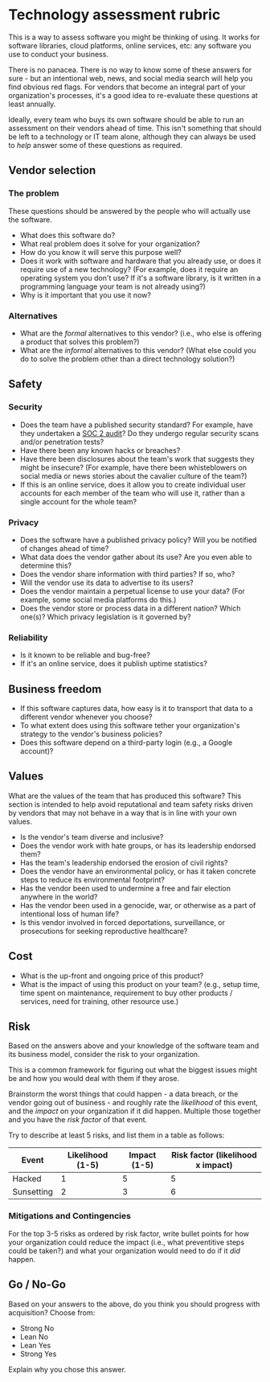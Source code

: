 # Technology assessment rubric

This is a way to assess software you might be thinking of using. It works for
software libraries, cloud platforms, online services, etc: any software you
use to conduct your business.

There is no panacea.  There is no way to know some of these answers for sure - 
but an intentional web, news, and social media search will help you find obvious 
red flags. For vendors that become an integral part of your organization's 
processes, it's a good idea to re-evaluate these questions at least annually.

Ideally, every team who buys its own software should be able to run an assessment
on their vendors ahead of time. This isn't something that should be left to
a technology or IT team alone, although they can always be used to *help* answer
some of these questions as required.

## Vendor selection

### The problem

These questions should be answered by the people who will actually use the
software.

- What does this software do?
- What real problem does it solve for your organization?
- How do you know it will serve this purpose well?
- Does it work with software and hardware that you already use, or does it require use of a new technology? (For example, does it require an operating system you don't use? If it's a software library, is it written in a programming language your team is not already using?)
- Why is it important that you use it now?

### Alternatives

- What are the _formal_ alternatives to this vendor? (i.e., who else is offering a product that solves this problem?)
- What are the _informal_ alternatives to this vendor? (What else could you do to solve the problem other than a direct technology solution?)

## Safety

### Security

- Does the team have a published security standard? For example, have they undertaken a [SOC 2 audit](https://en.wikipedia.org/wiki/System_and_Organization_Controls)? Do they undergo regular security scans and/or penetration tests?
- Have there been any known hacks or breaches?
- Have there been disclosures about the team's work that suggests they might be insecure? (For example, have there been whisteblowers on social media or news stories about the cavalier culture of the team?)
- If this is an online service, does it allow you to create individual user accounts for each member of the team who will use it, rather than a single account for the whole team?

### Privacy

- Does the software have a published privacy policy? Will you be notified of changes ahead of time?
- What data does the vendor gather about its use? Are you even able to determine this?
- Does the vendor share information with third parties? If so, who?
- Will the vendor use its data to advertise to its users?
- Does the vendor maintain a perpetual license to use your data? (For example, some social media platforms do this.)
- Does the vendor store or process data in a different nation? Which one(s)? Which privacy legislation is it governed by?

### Reliability

- Is it known to be reliable and bug-free? 
- If it's an online service, does it publish uptime statistics?

## Business freedom

- If this software captures data, how easy is it to transport that data to a different vendor whenever you choose?
- To what extent does using this software tether your organization's strategy to the vendor's business policies?
- Does this software depend on a third-party login (e.g., a Google account)?

## Values

What are the values of the team that has produced this software? This section 
is intended to help avoid reputational and team safety risks driven by vendors
that may not behave in a way that is in line with your own values.

- Is the vendor's team diverse and inclusive?
- Does the vendor work with hate groups, or has its leadership endorsed them?
- Has the team's leadership endorsed the erosion of civil rights?
- Does the vendor have an environmental policy, or has it taken concrete steps to reduce its environmental footprint?
- Has the vendor been used to undermine a free and fair election anywhere in the world?
- Has the vendor been used in a genocide, war, or otherwise as a part of intentional loss of human life?
- Is this vendor involved in forced deportations, surveillance, or prosecutions for seeking reproductive healthcare?

## Cost

- What is the up-front and ongoing price of this product?
- What is the impact of using this product on your team? (e.g., setup time, time spent on maintenance, requirement to buy other products / services, need for training, other resource use.)

## Risk

Based on the answers above and your knowledge of the software team and its
business model, consider the risk to your organization.

This is a  common framework for figuring out what the biggest issues might be 
and how you would deal with them if they arose.

Brainstorm the worst things that could happen - a data breach, or the vendor
going out of business - and roughly rate the *likelihood* of this event, and
the *impact* on your organization if it did happen. Multiple those together
and you have the *risk factor* of that event.

Try to describe at least 5 risks, and list them in a table as follows:

|Event            |Likelihood (1-5)|Impact (1-5)|Risk factor (likelihood x impact)|
|-----------------|----------------|------------|---------------------------------|
|Hacked           |1               |5           |5                                |
|Sunsetting       |2               |3           |6                                |

### Mitigations and Contingencies

For the top 3-5 risks as ordered by risk factor, write bullet points for how
your organization could reduce the impact (i.e., what preventitive steps could
be taken?) and what your organization would need to do if it *did* happen.

## Go / No-Go

Based on your answers to the above, do you think you should progress with acquisition?
Choose from:

- Strong No
- Lean No
- Lean Yes
- Strong Yes

Explain why you chose this answer.
